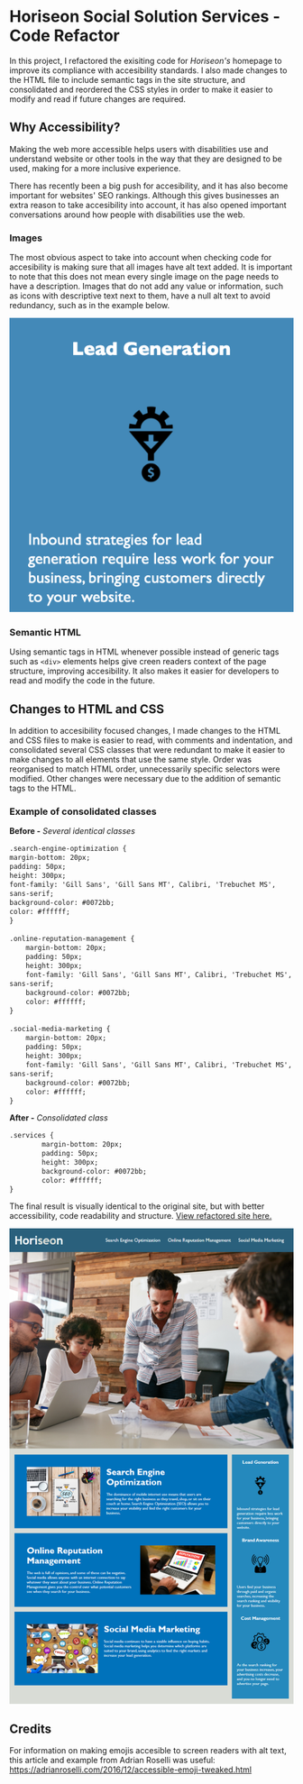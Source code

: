  # Horiseon Social Solution Services - Code Refactor
In this project, I refactored the exisiting code for *Horiseon's* homepage to improve its compliance with accesibility standards. I also made changes to the HTML file to include semantic tags in the site structure, and consolidated and reordered the CSS styles in order to make it easier to modify and read if future changes are required.

## Why Accessibility?
Making the web more accessible helps users with disabilities use and understand website or other tools in the way that they are designed to be used, making for a more inclusive experience.

There has recently been a big push for accesibility, and it has also become important for websites' SEO rankings. Although this gives businesses an extra reason to take accesibility into account, it has also opened important conversations around how people with disabilities use the web.

### Images
The most obvious aspect to take into account when checking code for accesibility is making sure that all images have alt text added. It is important to note that this does not mean every single image on the page needs to have a description. Images that do not add any value or information, such as icons with descriptive text next to them, have a null alt text to avoid redundancy, such as in the example below.

![Icon example](/README-assets/icon-example.png)

### Semantic HTML
Using semantic tags in HTML whenever possible instead of generic tags such as `<div>` elements helps give creen readers context of the page structure, improving accesibility. It also makes it easier for developers to read and modify the code in the future.

## Changes to HTML and CSS
In addition to accesibility focused changes, I made changes to the HTML and CSS files to make is easier to read, with comments and indentation, and consolidated several CSS classes that were redundant to make it easier to make changes to all elements that use the same style. Order was reorganised to match HTML order, unnecessarily specific selectors were modified. Other changes were necessary due to the addition of semantic tags to the HTML.

### Example of consolidated classes

**Before -**
*Several identical classes*

    .search-engine-optimization {
    margin-bottom: 20px;
    padding: 50px;
    height: 300px;
    font-family: 'Gill Sans', 'Gill Sans MT', Calibri, 'Trebuchet MS', sans-serif;
    background-color: #0072bb;
    color: #ffffff;
    }

    .online-reputation-management {
        margin-bottom: 20px;
        padding: 50px;
        height: 300px;
        font-family: 'Gill Sans', 'Gill Sans MT', Calibri, 'Trebuchet MS', sans-serif;
        background-color: #0072bb;
        color: #ffffff;
    }

    .social-media-marketing {
        margin-bottom: 20px;
        padding: 50px;
        height: 300px;
        font-family: 'Gill Sans', 'Gill Sans MT', Calibri, 'Trebuchet MS', sans-serif;
        background-color: #0072bb;
        color: #ffffff;
    }

**After -**
*Consolidated class*

    .services {
            margin-bottom: 20px;
            padding: 50px;
            height: 300px;
            background-color: #0072bb;
            color: #ffffff;
    }

The final result is visually identical to the original site, but with better accessibility, code readability and structure. [View refactored site here.](https://ferwicker.github.io/homework-1-code-refactor/)

![Site screenshot](/README-assets/01-html-css-git-homework-demo.png)

## Credits
For information on making emojis accesible to screen readers with alt text, this article and example from Adrian Roselli was useful: https://adrianroselli.com/2016/12/accessible-emoji-tweaked.html 